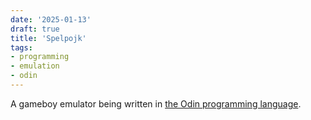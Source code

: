 ```yaml
---
date: '2025-01-13'
draft: true
title: 'Spelpojk'
tags:
- programming
- emulation
- odin
---
```

A gameboy emulator being written in [the Odin programming language](https://odin-lang.org).